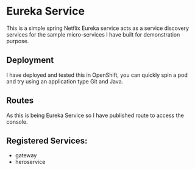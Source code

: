 # Eureka Service

This is a simple spring Netflix Eureka service acts as a service discovery services for the sample micro-services I have built for demonstration purpose.

## Deployment
I have deployed and tested this in OpenShift, you can quickly spin a pod and try using an application type Git and Java.

## Routes
As this is being Eureka Service so I have published route to access the console.

## Registered Services:

* gateway
* heroservice


